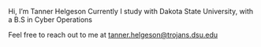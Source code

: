 Hi, I’m Tanner Helgeson
Currently I study with Dakota State University, with a B.S in Cyber Operations

Feel free to reach out to me at tanner.helgeson@trojans.dsu.edu
